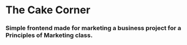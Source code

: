 # The Cake Corner

### Simple frontend made for marketing a business project for a Principles of Marketing class.  
